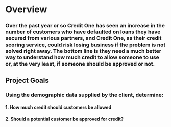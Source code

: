 # Overview
### Over the past year or so Credit One has seen an increase in the number of customers who have defaulted on loans they have secured from various partners, and Credit One, as their credit scoring service, could risk losing business if the problem is not solved right away. The bottom line is they need a much better way to understand how much credit to allow someone to use or, at the very least, if someone should be approved or not.

## Project Goals
### Using the demographic data supplied by the client, determine:
#### 1. How much credit should customers be allowed
#### 2. Should a potential customer be approved for credit?
